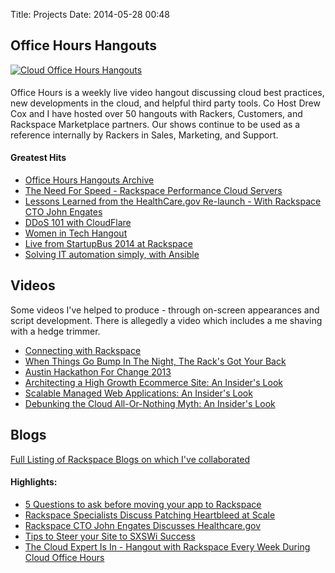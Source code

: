 Title: Projects
Date: 2014-05-28 00:48

## Office Hours Hangouts

<a href="http://go.rackspace.com/officehours"><img class="img-responsive" alt="Cloud Office Hours Hangouts" src="//drops.albush.com/officehours.jpeg" style="padding-bottom: 5px;"></a>


Office Hours is a weekly live video hangout discussing cloud best practices, new developments in the cloud, and helpful third party tools. Co Host Drew Cox and I have hosted over 50 hangouts with Rackers, Customers, and Rackspace Marketplace partners. Our shows continue to be used as a reference internally by Rackers in Sales, Marketing, and Support. 

#### Greatest Hits

  * [Office Hours Hangouts Archive][3]
  * [The Need For Speed - Rackspace Performance Cloud Servers][4]
  * [Lessons Learned from the HealthCare.gov Re-launch - With Rackspace CTO John Engates][5]
  * [DDoS 101 with CloudFlare][6]
  * [Women in Tech Hangout][7]
  * [Live from StartupBus 2014 at Rackspace][8]
  * [Solving IT automation simply, with Ansible][9]

   [3]: http://go.rackspace.com/officehours
   [4]: http://www.youtube.com/watch?v=IfUjo_N9uC0&feature=share
   [5]: http://www.youtube.com/watch?v=dyNmIPJQRww&feature=share
   [6]: http://www.youtube.com/watch?v=MektJ7kx8aI&feature=share
   [7]: http://www.youtube.com/watch?v=nNx-_Oqqq6U&feature=share
   [8]: http://www.youtube.com/watch?v=Kscxly7m85g&feature=share
   [9]: http://www.youtube.com/watch?v=jje38YBGVt4&feature=share

## Videos

Some videos I've helped to produce - through on-screen appearances and script development. There is allegedly a video which includes a me shaving with a hedge trimmer.

  * [Connecting with Rackspace][10]
  * [When Things Go Bump In The Night, The Rack's Got Your Back][11]
  * [Austin Hackathon For Change 2013][12]
  * [Architecting a High Growth Ecommerce Site: An Insider's Look][13]
  * [Scalable Managed Web Applications: An Insider's Look][14]
  * [Debunking the Cloud All-Or-Nothing Myth: An Insider's Look][15]

   [10]: http://www.rackspace.com/blog/connecting-with-rackspace/
   [11]: http://youtu.be/FP1NGPJXpAk
   [12]: http://youtu.be/cWhQxZCaDWg
   [13]: http://youtu.be/JjqTVxk_2xQ
   [14]: http://youtu.be/wp8YNzMH9dk
   [15]: http://youtu.be/RjGwNDzyq0I

## Blogs

[Full Listing of Rackspace Blogs on which I've collaborated][16]

   [16]: http://goo.gl/RYKkfu

#### Highlights:

  * [5 Questions to ask before moving your app to Rackspace][17]
  * [Rackspace Specialists Discuss Patching Heartbleed at Scale][18]
  * [Rackspace CTO John Engates Discusses Healthcare.gov][19]
  * [Tips to Steer your Site to SXSWi Success][20]
  * [The Cloud Expert Is In - Hangout with Rackspace Every Week During Cloud Office Hours][21]

   [17]: http://www.rackspace.com/blog/specialist-interactive-5-questions-to-answer-before-migrating-your-app-to-rackspace/
   [18]: http://www.rackspace.com/blog/google-hangout-rackspace-specialists-to-discuss-patching-heartbleed-at-scale/
   [19]: http://www.rackspace.com/blog/rackspace-cto-john-engates-discusses-healthcare-gov-google-hangout-recap/
   [20]: http://www.rackspace.com/blog/tips-to-prepare-your-app-for-sxsw/
   [21]: http://www.rackspace.com/blog/the-cloud-expert-is-in-hangout-with-rackspace-every-week-during-g-cloud-office-hours/

  
